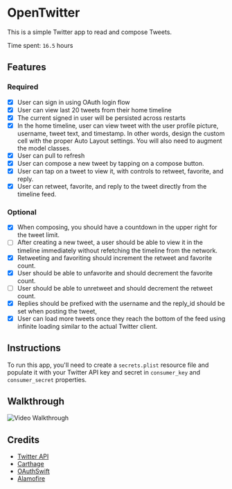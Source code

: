 # OpenTwitter

This is a simple Twitter app to read and compose Tweets.

Time spent: `16.5` hours

## Features

### Required

- [x] User can sign in using OAuth login flow
- [x] User can view last 20 tweets from their home timeline
- [x] The current signed in user will be persisted across restarts
- [x] In the home timeline, user can view tweet with the user profile picture, username, tweet text, and timestamp.  In other words, design the custom cell with the proper Auto Layout settings.  You will also need to augment the model classes.
- [x] User can pull to refresh
- [x] User can compose a new tweet by tapping on a compose button.
- [x] User can tap on a tweet to view it, with controls to retweet, favorite, and reply.
- [x] User can retweet, favorite, and reply to the tweet directly from the timeline feed.

### Optional

- [x] When composing, you should have a countdown in the upper right for the tweet limit.
- [ ] After creating a new tweet, a user should be able to view it in the timeline immediately without refetching the timeline from the network.
- [x] Retweeting and favoriting should increment the retweet and favorite count.
- [x] User should be able to unfavorite and should decrement the favorite count.
- [ ] User should be able to unretweet and should decrement the retweet count.
- [x] Replies should be prefixed with the username and the reply_id should be set when posting the tweet,
- [x] User can load more tweets once they reach the bottom of the feed using infinite loading similar to the actual Twitter client.

## Instructions

To run this app, you'll need to create a `secrets.plist` resource file and populate it with your Twitter API key and secret in `consumer_key` and `consumer_secret` properties.

## Walkthrough

![Video Walkthrough](...)


## Credits
* [Twitter API](https://dev.twitter.com/rest/public)
* [Carthage](https://github.com/Carthage/Carthage)
* [OAuthSwift](https://github.com/dongri/OAuthSwift)
* [Alamofire](https://github.com/Alamofire/Alamofire)
